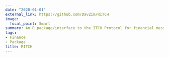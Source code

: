 ```yaml
---
date: "2020-01-01"
external_link: https://github.com/DavZim/RITCH
image: 
  focal_point: Smart
summary: An R package/interface to the ITCH Protocol for financial message data
tags:
- Finance
- Package
title: RITCH
---
```

